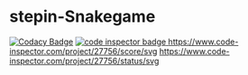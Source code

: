 # stepin-Snakegame

[![Codacy Badge](https://api.codacy.com/project/badge/Grade/9113f8d6061646c3b0027b34ec5205fd)](https://app.codacy.com/gh/Rameshbommani/stepin-Snakegame?utm_source=github.com&utm_medium=referral&utm_content=Rameshbommani/stepin-Snakegame&utm_campaign=Badge_Grade_Settings)
<a href="https://frontend.code-inspector.com/public/user/github/Rameshbommani">
   <img src="https://code-inspector.com/public/badge/user/github/Rameshbommani?style=light" alt="code inspector badge" />
</a>
https://www.code-inspector.com/project/27756/score/svg
https://www.code-inspector.com/project/27756/status/svg
